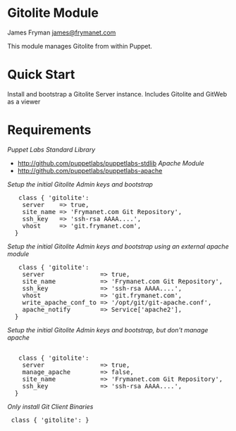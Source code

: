 # Gitolite Module

James Fryman <james@frymanet.com>

This module manages Gitolite from within Puppet.

# Quick Start

Install and bootstrap a Gitolite Server instance. Includes 
Gitolite and GitWeb as a viewer

# Requirements
_Puppet Labs Standard Library_
- http://github.com/puppetlabs/puppetlabs-stdlib
_Apache Module_
- http://github.com/puppetlabs/puppetlabs-apache

*Setup the initial Gitolite Admin keys and bootstrap* 
<pre>
   class { 'gitolite':
    server    => true,
    site_name => 'Frymanet.com Git Repository',
    ssh_key   => 'ssh-rsa AAAA....',
    vhost     => 'git.frymanet.com',
  }
</pre>

*Setup the initial Gitolite Admin keys and bootstrap using an external apache module* 
<pre>
   class { 'gitolite':
    server               => true,
    site_name            => 'Frymanet.com Git Repository',
    ssh_key              => 'ssh-rsa AAAA....',
    vhost                => 'git.frymanet.com',
    write_apache_conf_to => '/opt/git/git-apache.conf',
    apache_notify        => Service['apache2'],
  }
</pre>

*Setup the initial Gitolite Admin keys and bootstrap, but don't manage apache*
<pre> 
   class { 'gitolite':
    server               => true,
    manage_apache        => false,
    site_name            => 'Frymanet.com Git Repository',
    ssh_key              => 'ssh-rsa AAAA....',
  }
</pre>

*Only install Git Client Binaries*
<pre>
 class { 'gitolite': }
</pre>
